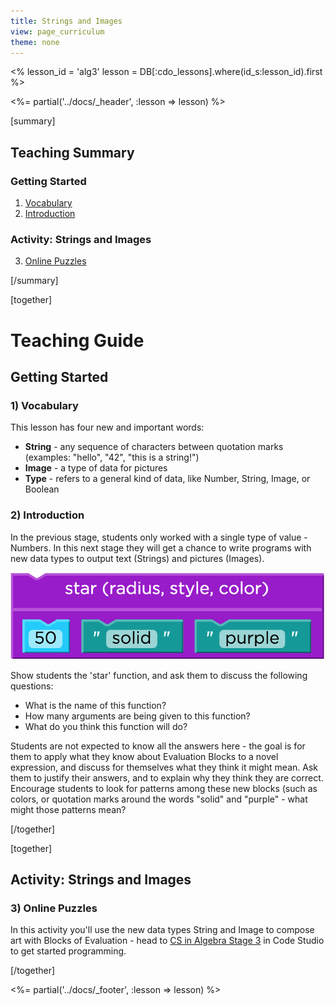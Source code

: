 ```yaml
---
title: Strings and Images
view: page_curriculum
theme: none
---
```


<%
lesson_id = 'alg3'
lesson = DB[:cdo_lessons].where(id_s:lesson_id).first
%>

<%= partial('../docs/_header', :lesson => lesson) %>

[summary]

## Teaching Summary
### **Getting Started**
 
1) [Vocabulary](#Vocab)<br/>
2) [Introduction](#GetStarted)  

### **Activity: Strings and Images**  

3) [Online Puzzles](#Activity1)

[/summary]

[together]

# Teaching Guide

## Getting Started


### <a name="Vocab"></a> 1) Vocabulary
This lesson has four new and important words:<br/>

- **String** - any sequence of characters between quotation marks (examples: "hello", "42", "this is a string!")
- **Image** - a type of data for pictures
- **Type** - refers to a general kind of data, like Number, String, Image, or Boolean

### <a name="GetStarted"></a> 2) Introduction

In the previous stage, students only worked with a single type of value - Numbers. In this next stage they will get a chance to write programs with new data types to output text (Strings) and pictures (Images).

<img src="purplestar.png" class="right-img" />

Show students the 'star' function, and ask them to discuss the following questions:

- What is the name of this function?
- How many arguments are being given to this function?
- What do you think this function will do?

Students are not expected to know all the answers here - the goal is for them to apply what they know about Evaluation Blocks to a novel expression, and discuss for themselves what they think it might mean. Ask them to justify their answers, and to explain why they think they are correct. Encourage students to look for patterns among these new blocks (such as colors, or quotation marks around the words "solid" and "purple" - what might those patterns mean?

[/together]

[together]

## Activity: Strings and Images
### <a name="Activity1"></a> 3) Online Puzzles

In this activity you'll use the new data types String and Image to compose art with Blocks of Evaluation - head to [CS in Algebra Stage 3](http://studio.code.org/s/algebra/stage/3/puzzle/1) in Code Studio to get started programming.

[/together]

<%= partial('../docs/_footer', :lesson => lesson) %>
